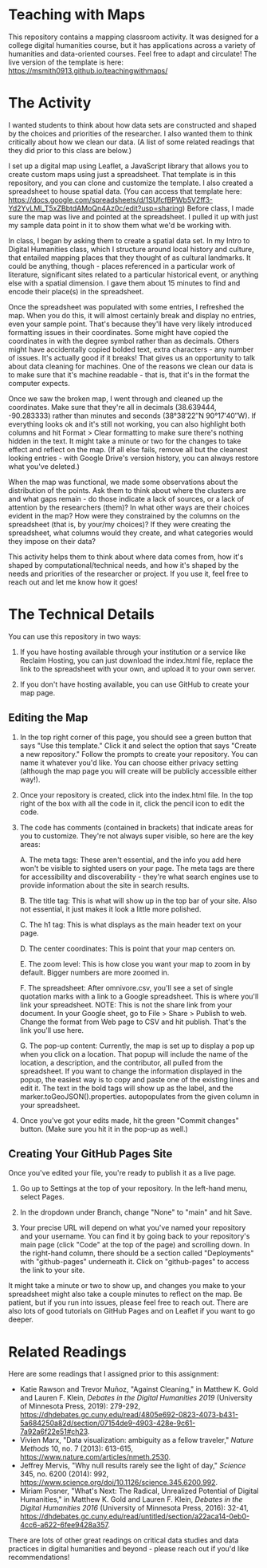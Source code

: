 # Teaching with Maps

This repository contains a mapping classroom activity. It was designed for a college digital humanities course, but it has applications across a variety of humanities and data-oriented courses. Feel free to adapt and circulate! The live version of the template is here: https://msmith0913.github.io/teachingwithmaps/

# The Activity

I wanted students to think about how data sets are constructed and shaped by the choices and priorities of the researcher. I also wanted them to think critically about how we clean our data. (A list of some related readings that they did prior to this class are below.)

I set up a digital map using Leaflet, a JavaScript library that allows you to create custom maps using just a spreadsheet. That template is in this repository, and you can clone and customize the template. I also created a spreadsheet to house spatial data. (You can access that template here: https://docs.google.com/spreadsheets/d/1SUfcfBPWb5V2ff3-Yd2YvLMl_T5xZBbtdAMoQn4Az0c/edit?usp=sharing) Before class, I made sure the map was live and pointed at the spreadsheet. I pulled it up with just my sample data point in it to show them what we'd be working with.

In class, I began by asking them to create a spatial data set. In my Intro to Digital Humanities class, which I structure around local history and culture, that entailed mapping places that they thought of as cultural landmarks. It could be anything, though - places referenced in a particular work of literature, significant sites related to a particular historical event, or anything else with a spatial dimension. I gave them about 15 minutes to find and encode their place(s) in the spreadsheet. 

Once the spreadsheet was populated with some entries, I refreshed the map. When you do this, it will almost certainly break and display no entries, even your sample point. That's because they'll have very likely introduced formatting issues in their coordinates. Some might have copied the coordinates in with the degree symbol rather than as decimals. Others might have accidentally copied bolded text, extra characters - any number of issues. It's actually good if it breaks! That gives us an opportunity to talk about data cleaning for machines. One of the reasons we clean our data is to make sure that it's machine readable - that is, that it's in the format the computer expects. 

Once we saw the broken map, I went through and cleaned up the coordinates. Make sure that they're all in decimals (38.639444, -90.283333) rather than minutes and seconds (38°38′22″N 90°17′40″W). If everything looks ok and it's still not working, you can also highlight both columns and hit Format > Clear formatting to make sure there's nothing hidden in the text. It might take a minute or two for the changes to take effect and reflect on the map. (If all else fails, remove all but the cleanest looking entries - with Google Drive's version history, you can always restore what you've deleted.)

When the map was functional, we made some observations about the distribution of the points. Ask them to think about where the clusters are and what gaps remain - do those indicate a lack of sources, or a lack of attention by the researchers (them)? In what other ways are their choices evident in the map? How were they constrained by the columns on the spreadsheet (that is, by your/my choices)? If they were creating the spreadsheet, what columns would they create, and what categories would they impose on their data?

This activity helps them to think about where data comes from, how it's shaped by computational/technical needs, and how it's shaped by the needs and priorities of the researcher or project. If you use it, feel free to reach out and let me know how it goes!

# The Technical Details

You can use this repository in two ways:

1. If you have hosting available through your institution or a service like Reclaim Hosting, you can just download the index.html file, replace the link to the spreadsheet with your own, and upload it to your own server.

2. If you don't have hosting available, you can use GitHub to create your map page.

## Editing the Map

1. In the top right corner of this page, you should see a green button that says "Use this template." Click it and select the option that says "Create a new repository." Follow the prompts to create your repository. You can name it whatever you'd like. You can choose either privacy setting (although the map page you will create will be publicly accessible either way!).

2. Once your repository is created, click into the index.html file. In the top right of the box with all the code in it, click the pencil icon to edit the code.
   
3. The code has comments (contained in <!-- --> brackets) that indicate areas for you to customize. They're not always super visible, so here are the key areas:
   
   A. The meta tags: These aren't essential, and the info you add here won't be visible to sighted users on your page. The meta tags are there for accessibility and discoverability - they're what search engines use to provide information about the site in search results.
   
   B. The title tag: This is what will show up in the top bar of your site. Also not essential, it just makes it look a little more polished.
   
   C. The h1 tag: This is what displays as the main header text on your page.

   D. The center coordinates: This is point that your map centers on.
   
   E. The zoom level: This is how close you want your map to zoom in by default. Bigger numbers are more zoomed in.
   
   F. The spreadsheet: After omnivore.csv, you'll see a set of single quotation marks with a link to a Google spreadsheet. This is where you'll link your spreadsheet. NOTE: This is not the share link from your document. In your Google sheet, go to File > Share > Publish to web. Change the format from Web page to CSV and hit publish. That's the link you'll use here.
   
   G. The pop-up content: Currently, the map is set up to display a pop up when you click on a location. That popup will include the name of the location, a description, and the contributor, all pulled from the spreadsheet. If you want to change the information displayed in the popup, the easiest way is to copy and paste one of the existing lines and edit it. The text in the bold tags will show up as the label, and the marker.toGeoJSON().properties. autopopulates from the given column in your spreadsheet.

4. Once you've got your edits made, hit the green "Commit changes" button. (Make sure you hit it in the pop-up as well.)

## Creating Your GitHub Pages Site

Once you've edited your file, you're ready to publish it as a live page.

1. Go up to Settings at the top of your repository. In the left-hand menu, select Pages.
   
2. In the dropdown under Branch, change "None" to "main" and hit Save.

3. Your precise URL will depend on what you've named your repository and your username. You can find it by going back to your repository's main page (click "Code" at the top of the page) and scrolling down. In the right-hand column, there should be a section called "Deployments" with "github-pages" underneath it. Click on "github-pages" to access the link to your site.

It might take a minute or two to show up, and changes you make to your spreadsheet might also take a couple minutes to reflect on the map. Be patient, but if you run into issues, please feel free to reach out. There are also lots of good tutorials on GitHub Pages and on Leaflet if you want to go deeper. 

# Related Readings

Here are some readings that I assigned prior to this assignment:

- Katie Rawson and Trevor Muñoz, "Against Cleaning," in Matthew K. Gold and Lauren F. Klein, *Debates in the Digital Humanities 2019* (University of Minnesota Press, 2019): 279-292, https://dhdebates.gc.cuny.edu/read/4805e692-0823-4073-b431-5a684250a82d/section/07154de9-4903-428e-9c61-7a92a6f22e51#ch23.
- Vivien Marx, "Data visualization: ambiguity as a fellow traveler," *Nature Methods* 10, no. 7 (2013): 613-615, https://www.nature.com/articles/nmeth.2530.
- Jeffrey Mervis, "Why null results rarely see the light of day," *Science* 345, no. 6200 (2014): 992, https://www.science.org/doi/10.1126/science.345.6200.992.
- Miriam Posner, "What's Next: The Radical, Unrealized Potential of Digital Humanities," in Matthew K. Gold and Lauren F. Klein, *Debates in the Digital Humanities 2016* (University of Minnesota Press, 2016): 32-41, https://dhdebates.gc.cuny.edu/read/untitled/section/a22aca14-0eb0-4cc6-a622-6fee9428a357.

There are lots of other great readings on critical data studies and data practices in digital humanities and beyond - please reach out if you'd like recommendations!
